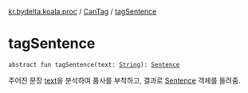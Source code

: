 [kr.bydelta.koala.proc](../index.md) / [CanTag](index.md) / [tagSentence](./tag-sentence.md)

# tagSentence

`abstract fun tagSentence(text: `[`String`](https://kotlinlang.org/api/latest/jvm/stdlib/kotlin/-string/index.html)`): `[`Sentence`](../../kr.bydelta.koala.data/-sentence/index.md)

주어진 문장 [text](tag-sentence.md#kr.bydelta.koala.proc.CanTag$tagSentence(kotlin.String)/text)을 분석하여 품사를 부착하고, 결과로 [Sentence](../../kr.bydelta.koala.data/-sentence/index.md) 객체를 돌려줌.

